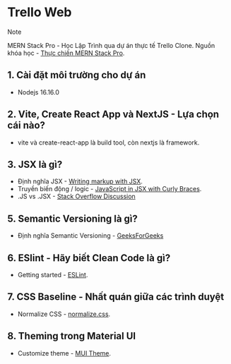 # Trello Web

> [!NOTE]
> MERN Stack Pro - Học Lập Trình qua dự án thực tế Trello Clone.
> Nguồn khóa học - [Thực chiến MERN Stack Pro](https://www.youtube.com/playlist?list=PLP6tw4Zpj-RJP2-YrhtkWqObMQ-AA4TDy).

## 1. Cài đặt môi trường cho dự án

- Nodejs 16.16.0
  <br />

## 2. Vite, Create React App và NextJS - Lựa chọn cái nào?

- vite và create-react-app là build tool, còn nextjs là framework.
  <br />

## 3. JSX là gì?

- Định nghĩa JSX - [Writing markup with JSX](https://react.dev/learn/writing-markup-with-jsx).
- Truyền biến động / logic - [JavaScript in JSX with Curly Braces](https://react.dev/learn/javascript-in-jsx-with-curly-braces).
- .JS vs .JSX - [Stack Overflow Discussion](https://stackoverflow.com/questions/46169472/reactjs-js-vs-jsx)
  <br />

## 5. Semantic Versioning là gì?

- Định nghĩa Semantic Versioning - [GeeksForGeeks](https://www.geeksforgeeks.org/introduction-semantic-versioning/)
  <br />

## 6. ESlint - Hãy biết Clean Code là gì?

- Getting started - [ESLint](https://eslint.org/docs/latest/use/getting-started).
  <br />

## 7. CSS Baseline - Nhất quán giữa các trình duyệt

- Normalize CSS - [normalize.css](https://github.com/necolas/normalize.css/).
  <br />

## 8. Theming trong Material UI

- Customize theme - [MUI Theme](https://mui.com/material-ui/customization/theming/#createtheme-options-args-theme).

